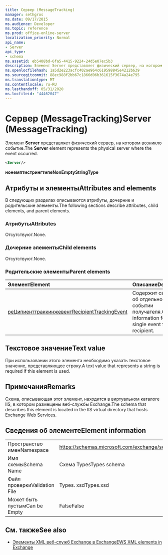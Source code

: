 ```yaml
---
title: Сервер (MessageTracking)
manager: sethgros
ms.date: 09/17/2015
ms.audience: Developer
ms.topic: reference
ms.prod: office-online-server
localization_priority: Normal
api_name:
- Server
api_type:
- schema
ms.assetid: eb5408bd-6fa5-4415-9224-24d5e07ec5b3
description: Элемент Server представляет физический сервер, на котором возникло событие.
ms.openlocfilehash: 1a5d2e223acfc402ae964c619598845e4212b639
ms.sourcegitcommit: 88ec988f2bb67c1866d06b361615f3674a24e795
ms.translationtype: MT
ms.contentlocale: ru-RU
ms.lasthandoff: 05/31/2020
ms.locfileid: "44462047"
---
```

# <a name="server-messagetracking"></a><span data-ttu-id="06165-103">Сервер (MessageTracking)</span><span class="sxs-lookup"><span data-stu-id="06165-103">Server (MessageTracking)</span></span>

<span data-ttu-id="06165-104">Элемент **Server** представляет физический сервер, на котором возникло событие.</span><span class="sxs-lookup"><span data-stu-id="06165-104">The **Server** element represents the physical server where the event occurred.</span></span> 
  
```XML
<Server/>
```

 <span data-ttu-id="06165-105">**нонемптистрингтипе**</span><span class="sxs-lookup"><span data-stu-id="06165-105">**NonEmptyStringType**</span></span>
## <a name="attributes-and-elements"></a><span data-ttu-id="06165-106">Атрибуты и элементы</span><span class="sxs-lookup"><span data-stu-id="06165-106">Attributes and elements</span></span>

<span data-ttu-id="06165-107">В следующих разделах описываются атрибуты, дочерние и родительские элементы.</span><span class="sxs-lookup"><span data-stu-id="06165-107">The following sections describe attributes, child elements, and parent elements.</span></span>
  
### <a name="attributes"></a><span data-ttu-id="06165-108">Атрибуты</span><span class="sxs-lookup"><span data-stu-id="06165-108">Attributes</span></span>

<span data-ttu-id="06165-109">Отсутствуют.</span><span class="sxs-lookup"><span data-stu-id="06165-109">None.</span></span>
  
### <a name="child-elements"></a><span data-ttu-id="06165-110">Дочерние элементы</span><span class="sxs-lookup"><span data-stu-id="06165-110">Child elements</span></span>

<span data-ttu-id="06165-111">Отсутствуют.</span><span class="sxs-lookup"><span data-stu-id="06165-111">None.</span></span>
  
### <a name="parent-elements"></a><span data-ttu-id="06165-112">Родительские элементы</span><span class="sxs-lookup"><span data-stu-id="06165-112">Parent elements</span></span>

|<span data-ttu-id="06165-113">**Элемент**</span><span class="sxs-lookup"><span data-stu-id="06165-113">**Element**</span></span>|<span data-ttu-id="06165-114">**Описание**</span><span class="sxs-lookup"><span data-stu-id="06165-114">**Description**</span></span>|
|:-----|:-----|
|[<span data-ttu-id="06165-115">реЦипиенттраккинжевент</span><span class="sxs-lookup"><span data-stu-id="06165-115">RecipientTrackingEvent</span></span>](recipienttrackingevent.md) <br/> |<span data-ttu-id="06165-116">Содержит сведения об отдельном событии получателя.</span><span class="sxs-lookup"><span data-stu-id="06165-116">Contains information for a single event for a recipient.</span></span>  <br/> |
   
## <a name="text-value"></a><span data-ttu-id="06165-117">Текстовое значение</span><span class="sxs-lookup"><span data-stu-id="06165-117">Text value</span></span>

<span data-ttu-id="06165-118">При использовании этого элемента необходимо указать текстовое значение, представляющее строку.</span><span class="sxs-lookup"><span data-stu-id="06165-118">A text value that represents a string is required if this element is used.</span></span>
  
## <a name="remarks"></a><span data-ttu-id="06165-119">Примечания</span><span class="sxs-lookup"><span data-stu-id="06165-119">Remarks</span></span>

<span data-ttu-id="06165-120">Схема, описывающая этот элемент, находится в виртуальном каталоге IIS, в котором размещены веб-службы Exchange.</span><span class="sxs-lookup"><span data-stu-id="06165-120">The schema that describes this element is located in the IIS virtual directory that hosts Exchange Web Services.</span></span>
  
## <a name="element-information"></a><span data-ttu-id="06165-121">Сведения об элементе</span><span class="sxs-lookup"><span data-stu-id="06165-121">Element information</span></span>

|||
|:-----|:-----|
|<span data-ttu-id="06165-122">Пространство имен</span><span class="sxs-lookup"><span data-stu-id="06165-122">Namespace</span></span>  <br/> |https://schemas.microsoft.com/exchange/services/2006/types  <br/> |
|<span data-ttu-id="06165-123">Имя схемы</span><span class="sxs-lookup"><span data-stu-id="06165-123">Schema Name</span></span>  <br/> |<span data-ttu-id="06165-124">Схема Types</span><span class="sxs-lookup"><span data-stu-id="06165-124">Types schema</span></span>  <br/> |
|<span data-ttu-id="06165-125">Файл проверки</span><span class="sxs-lookup"><span data-stu-id="06165-125">Validation File</span></span>  <br/> |<span data-ttu-id="06165-126">Types. xsd</span><span class="sxs-lookup"><span data-stu-id="06165-126">Types.xsd</span></span>  <br/> |
|<span data-ttu-id="06165-127">Может быть пустым</span><span class="sxs-lookup"><span data-stu-id="06165-127">Can be Empty</span></span>  <br/> |<span data-ttu-id="06165-128">False</span><span class="sxs-lookup"><span data-stu-id="06165-128">False</span></span>  <br/> |
   
## <a name="see-also"></a><span data-ttu-id="06165-129">См. также</span><span class="sxs-lookup"><span data-stu-id="06165-129">See also</span></span>



- [<span data-ttu-id="06165-130">Элементы XML веб-служб Exchange в Exchange</span><span class="sxs-lookup"><span data-stu-id="06165-130">EWS XML elements in Exchange</span></span>](ews-xml-elements-in-exchange.md)

